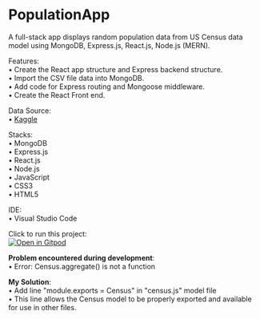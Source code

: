 # PopulationApp
A full-stack app displays random population data from US Census data model using MongoDB, Express.js, React.js, Node.js (MERN).

Features: <br>
• Create the React app structure and Express backend structure. <br>
• Import the CSV file data into MongoDB. <br>
• Add code for Express routing and Mongoose middleware. <br>
• Create the React Front end.

Data Source: <br>
 • <a href="https://www.kaggle.com/datasets/peretzcohen/2019-census-us-population-data-by-state">Kaggle</a>

Stacks: <br>
 • MongoDB <br>
 • Express.js <br>
 • React.js <br>
 • Node.js <br>
 • JavaScript <br>
 • CSS3 <br>
 • HTML5 <br>

IDE: <br>
 • Visual Studio Code 

Click to run this project: <br>
[![Open in Gitpod](https://gitpod.io/button/open-in-gitpod.svg)](https://gitpod.io/#https://github.com/harmonypang/PopulationApp)

<b>Problem encountered during development</b>: <br>
 • Error: Census.aggregate() is not a function

<b>My Solution</b>: <br>
 • Add line "module.exports = Census" in "census.js" model file <br>
 • This line allows the Census model to be properly exported and available for use in other files.
